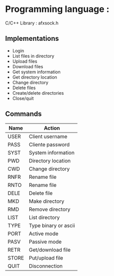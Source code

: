 
# Programming language :
C/C++
Library :
  afxsock.h
  
## Implementations

- Login
- List files in directory
- Upload files
- Download files
- Get system information
- Get directory location
- Change directory
- Delete files
- Create/delete directories
- Close/quit

## Commands

| Name  | Action               |
|-------|----------------------|
| USER  | Client username      |
| PASS  | Cliente password     |
| SYST  | System information   |
| PWD   | Directory location   |
| CWD   | Change directory     |
| RNFR  | Rename file          |
| RNTO  | Rename file          |
| DELE  | Delete file          |
| MKD   | Make directory       |
| RMD   | Remove directory     |
| LIST  | List directory       |
| TYPE  | Type binary or ascii |
| PORT  | Active mode          |
| PASV  | Passive mode         |
| RETR  | Get/download file    |
| STORE | Put/upload file      |
| QUIT  | Disconnection        |

